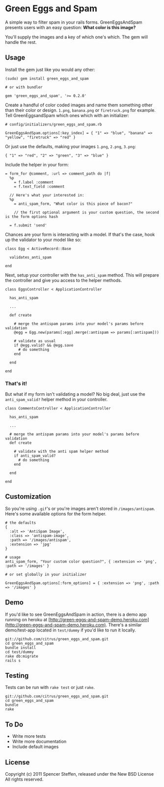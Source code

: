 Green Eggs and Spam
===================

A simple way to filter spam in your rails forms. GreenEggsAndSpam presents users with an easy question: **What color is this image?**

You'll supply the images and a key of which one's which. The gem will handle the rest.


Usage
-----

Install the gem just like you would any other:

    (sudo) gem install green_eggs_and_spam
    
    # or with bundler
    
    gem 'green_eggs_and_spam', '>= 0.2.0'
        

Create a handful of color coded images and name them something other than their color or design. `1.png`, `banana.png` or `firetruck.png` for example. Tell GreenEggsandSpam which ones which with an initializer:

    # config/initializers/green_eggs_and_spam.rb
    
    GreenEggsAndSpam.options[:key_index] = { "1" => "blue", "banana" => "yellow", "firetruck" => "red" }
    
    
Or just use the defaults, making your images `1.png`, `2.png`, `3.png`:

    { "1" => "red", "2" => "green", "3" => "blue" }
    

Include the helper in your form:

    = form_for @comment, :url => comment_path do |f|
      %p
        = f.label :comment
        = f.text_field :comment
        
      // Here's what your interested in:
      %p
        = anti_spam_form, "What color is this piece of bacon?"
       
        // the first optional argument is your custom question, the second is the form options hash
        
      = f.submit 'send'



Chances are your form is interacting with a model. If that's the case, hook up the validator to your model like so:

    class Egg < ActiveRecord::Base
      
      validates_anti_spam
      
    end
    


Next, setup your controller with the `has_anti_spam` method. This will prepare the controller and give you access to the helper methods.

    class EggsController < ApplicationController
      
      has_anti_spam
      
      ...
      
      def create

        # merge the antispam params into your model's params before validation
        @egg = Egg.new(params[:egg].merge(:antispam => params[:antispam]))
        
        # validate as usual
        if @egg.valid? && @egg.save
          # do something
        end
        
      end
      
    end



### That's it! 


But what if my form isn't validating a model? No big deal, just use the `anti_spam_valid?` helper method in your controller.
    
    class CommentsController < ApplicationController
      
      has_anti_spam
      
      ...
      
      # merge the antispam params into your model's params before validation
      def create
        
        # validate with the anti spam helper method
        if anti_spam_valid?
          # do something
        end
        
      end
      
    end
    




Customization
-------------

So you're using `.gif`'s or you're images aren't stored in `/images/antispam`. Here's some available options for the form helper.

    # the defaults
    {
      :alt => 'AntiSpam Image',
      :class => 'antispam-image',
      :path => '/images/antispam',
      :extension => 'jpg'
    }
    
    # usage
    anti_spam_form, "Your custom color question?", { :extension => 'png', :path => '/images' }
      
    # or set globally in your initializer
    
    GreenEggsAndSpam.options[:form_options] = { :extension => 'png', :path => '/images' }



Demo
----

If you'd like to see GreenEggsAndSpam in action, there is a demo app running on heroku at [http://green-eggs-and-spam-demo.heroku.com](http://green-eggs-and-spam-demo.heroku.com). There's a similar demo/test-app located in `test/dummy` if you'd like to run it locally.

    git://github.com/citrus/green_eggs_and_spam.git
    cd green_eggs_and_spam
    bundle install
    cd test/dummy
    rake db:migrate
    rails s



Testing
-------

Tests can be run with `rake test` or just `rake`.

    git://github.com/citrus/green_eggs_and_spam.git
    cd green_eggs_and_spam
    bundle
    rake
    
    
    
To Do
-----

* Write more tests
* Write more documentation
* Include default images

    
License
-------

Copyright (c) 2011 Spencer Steffen, released under the New BSD License All rights reserved.
